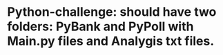 # Python-challenge: should have two folders: PyBank and PyPoll with Main.py files and Analygis txt files.
